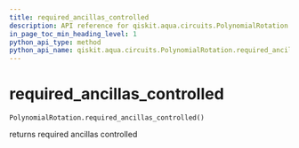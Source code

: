 ```yaml
---
title: required_ancillas_controlled
description: API reference for qiskit.aqua.circuits.PolynomialRotation.required_ancillas_controlled
in_page_toc_min_heading_level: 1
python_api_type: method
python_api_name: qiskit.aqua.circuits.PolynomialRotation.required_ancillas_controlled
---
```


# required\_ancillas\_controlled

<span id="qiskit.aqua.circuits.PolynomialRotation.required_ancillas_controlled" />

`PolynomialRotation.required_ancillas_controlled()`

returns required ancillas controlled


